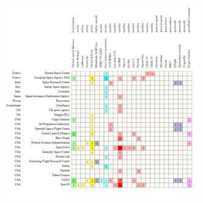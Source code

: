 ![alt text](https://github.com/mcii3/kbtu-data-visualization/blob/main/Task4/my_adjacency_matrix.png)

